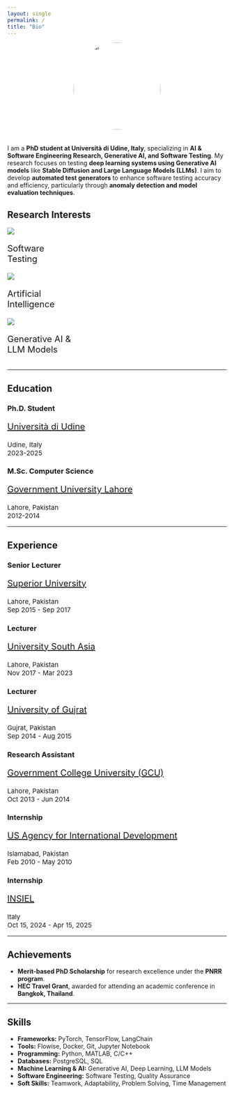 ```yaml
---
layout: single
permalink: /
title: "Bio"
---
```


<div class="row">
<img src="{{site.baseurl}}/assets/images/profile-picture.jpeg" alt="Avatar" style="width:200px; border-radius: 50%;  display: block;margin-left: auto;margin-right: auto; padding-bottom:20px">
</div>

I am a **PhD student at Università di Udine, Italy**, specializing in **AI & Software Engineering Research, Generative AI, and Software Testing**. My research focuses on testing **deep learning systems using Generative AI models** like **Stable Diffusion and Large Language Models (LLMs)**. I aim to develop **automated test generators** to enhance software testing accuracy and efficiency, particularly through **anomaly detection and model evaluation techniques**.

## **Research Interests**
<div class="row">
  <div class="column">
    <div class="image-cropper">
      <img src="{{site.baseurl}}/assets/images/search.png"/>
    </div>
    <p style="font-size:20px">Software<br> Testing</p>
  </div>
  <div class="column">
    <div class="image-cropper">
      <img src="{{site.baseurl}}/assets/images/brain.png"/>
    </div>
    <p style="font-size:20px">Artificial<br> Intelligence</p>
  </div>
  <div class="column">
    <div class="image-cropper">
      <img src="{{site.baseurl}}/assets/images/dna.png"/>
    </div>
    <p style="font-size:20px">Generative AI &<br> LLM Models</p>
  </div>
</div>

---

## **Education**
<div class="timeline">
  <div class="container-highlight right">
    <div class="content">
      <h3>Ph.D. Student</h3>
      <p style="font-size:20px"><a href="https://www.uniud.it/en">Università di Udine</a></p>      
      <p style="font-size:15px">Udine, Italy<br> 2023-2025</p>
    </div>
  </div>
  <div class="container left">
    <div class="content">
      <h3>M.Sc. Computer Science</h3>
      <p style="font-size:20px"><a href="#">Government University Lahore</a></p>      
      <p style="font-size:15px">Lahore, Pakistan<br> 2012-2014</p>
    </div>
  </div>
</div>

---

## **Experience**
<div class="timeline">
  <div class="container-highlight right">
    <div class="content">
      <h3>Senior Lecturer</h3>
      <p style="font-size:20px"><a href="#">Superior University</a></p>      
      <p style="font-size:15px">Lahore, Pakistan<br> Sep 2015 - Sep 2017</p>
    </div>
  </div>

  <div class="container left">
    <div class="content">
      <h3>Lecturer</h3>
      <p style="font-size:20px"><a href="#">University South Asia</a></p>      
      <p style="font-size:15px">Lahore, Pakistan<br> Nov 2017 - Mar 2023</p>
    </div>
  </div>

  <div class="container right">
    <div class="content">
      <h3>Lecturer</h3>
      <p style="font-size:20px"><a href="#">University of Gujrat</a></p>      
      <p style="font-size:15px">Gujrat, Pakistan<br> Sep 2014 - Aug 2015</p>
    </div>
  </div>

  <div class="container left">
    <div class="content">
      <h3>Research Assistant</h3>
      <p style="font-size:20px"><a href="#">Government College University (GCU)</a></p>
      <p style="font-size:15px">Lahore, Pakistan<br> Oct 2013 - Jun 2014</p>
    </div>
  </div>

  <div class="container right">
    <div class="content">
      <h3>Internship</h3>
      <p style="font-size:20px"><a href="#">US Agency for International Development</a></p>
      <p style="font-size:15px">Islamabad, Pakistan<br> Feb 2010 - May 2010</p>
    </div>
  </div>

  <div class="container left">
    <div class="content">
      <h3>Internship</h3>
      <p style="font-size:20px"><a href="#">INSIEL</a></p>
      <p style="font-size:15px">Italy<br> Oct 15, 2024 - Apr 15, 2025</p>
    </div>
  </div>
</div>

---

## **Achievements**
- **Merit-based PhD Scholarship** for research excellence under the **PNRR program**.  
- **HEC Travel Grant**, awarded for attending an academic conference in **Bangkok, Thailand**.  

---

## **Skills**
- **Frameworks:** PyTorch, TensorFlow, LangChain  
- **Tools:** Flowise, Docker, Git, Jupyter Notebook  
- **Programming:** Python, MATLAB, C/C++  
- **Databases:** PostgreSQL, SQL 
- **Machine Learning & AI:** Generative AI, Deep Learning, LLM Models  
- **Software Engineering:** Software Testing, Quality Assurance  
- **Soft Skills:** Teamwork, Adaptability, Problem Solving, Time Management  


